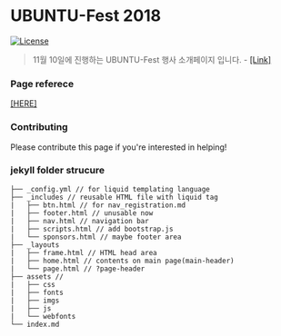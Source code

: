 # UBUNTU-Fest 2018
[![License](https://img.shields.io/badge/license-MIT-blue.svg)](https://opensource.org/licenses/MIT)

> 11월 10일에 진행하는 UBUNTU-Fest 행사 소개페이지 입니다. -
[[Link]](https://ubuntu-fest.github.io)

### Page referece
[[HERE]](https://meltingcon.github.io/2018/)

### Contributing
Please contribute this page if you're interested in helping!

### jekyll folder strucure
```
├── _config.yml // for liquid templating language
├── _includes // reusable HTML file with liquid tag
|   ├── btn.html // for nav_registration.md
|   ├── footer.html // unusable now
|   ├── nav.html // navigation bar
|   ├── scripts.html // add bootstrap.js 
|   └── sponsors.html // maybe footer area
├── _layouts
|   ├── frame.html // HTML head area
|   ├── home.html // contents on main page(main-header)
|   └── page.html // ?page-header
├── assets //
|   ├── css
|   ├── fonts
|   ├── imgs
|   ├── js
|   └── webfonts
└── index.md
```
